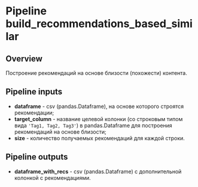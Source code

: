 # Pipeline build_recommendations_based_similar

## Overview

Построение рекомендаций на основе близости (похожести) контента.

## Pipeline inputs

- **dataframe** - csv (pandas.Dataframe), на основе которого строятся рекомендации;  
- **target_column** - название целевой колонки (со строковым типом вида `'Tag1, Tag2, Tag3'`) в pandas.Dataframe для построения рекомендаций на основе близости;
- **size** - количество получаемых рекомендаций для каждой строки.

## Pipeline outputs

- **dataframe_with_recs** - csv (pandas.Dataframe) с дополнительной колонкой с рекомендациями.
